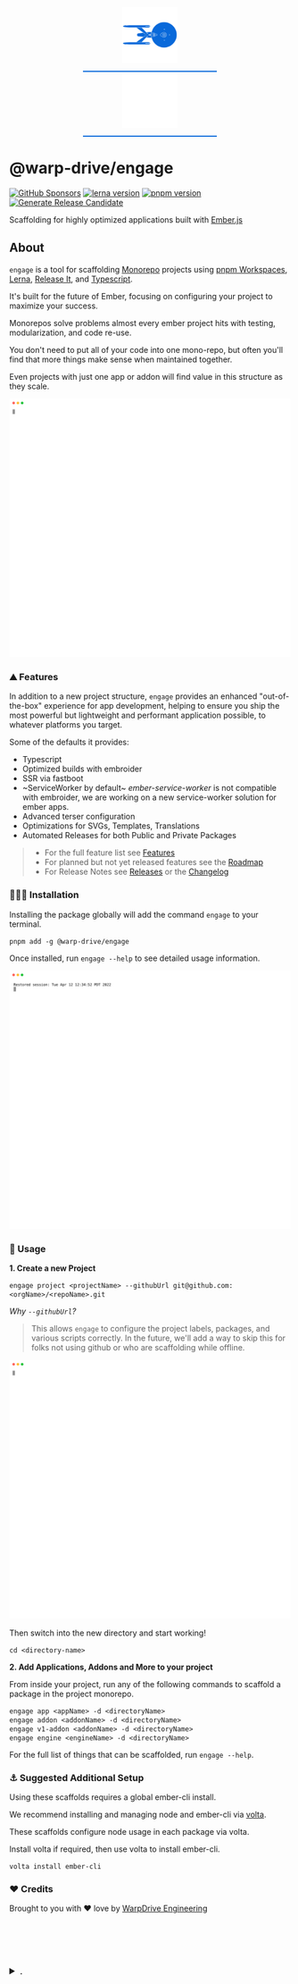 <p align="center">
  <img
    class="project-logo"
    src="./NCC-1701-a-blue.svg#gh-light-mode-only"
    alt="WarpDrive Engineering"
    width="120px"
    title="WarpDrive Engineering" />
  <img
    class="project-logo"
    src="./NCC-1701-a.svg#gh-dark-mode-only"
    alt="WarpDrive Engineering"
    width="120px"
    title="WarpDrive Engineering" />
</p>

# @warp-drive/engage

[![GitHub Sponsors](https://img.shields.io/github/sponsors/runspired)](https://github.com/sponsors/runspired)
[![lerna version](https://img.shields.io/github/package-json/dependency-version/warp-drive-engineering/engage/dev/lerna)](https://lerna.js.org/)
[![pnpm version](https://img.shields.io/github/package-json/packageManager/warp-drive-engineering/engage)](https://pnpm.io/)
[![Generate Release Candidate](https://github.com/warp-drive-engineering/engage/actions/workflows/release.yml/badge.svg?event=workflow_dispatch)](https://github.com/warp-drive-engineering/engage/actions/workflows/release.yml)

Scaffolding for highly optimized applications built with [Ember.js](https://emberjs.com/)

## About

`engage` is a tool for scaffolding [Monorepo](https://en.wikipedia.org/wiki/Monorepo) projects using [pnpm Workspaces](https://pnpm.io/workspaces), [Lerna](https://github.com/lerna/lerna), [Release It](https://github.com/release-it/release-it), and [Typescript](https://www.typescriptlang.org/).

It's built for the future of Ember, focusing on configuring your project to maximize your success.

Monorepos solve problems almost every ember project hits with testing, modularization, and code re-use.

You don't need to put all of your code into one mono-repo, but often you'll find that more things make sense when maintained together.

Even projects with just one app or addon will find value
in this structure as they scale.

<kbd>![example cli usage](./demos/app-demo.svg)</kbd>

### ⛰ Features

In addition to a new project structure, `engage` provides an enhanced "out-of-the-box" experience for app development, helping to ensure you ship the most powerful but lightweight and performant application possible, to whatever platforms you target.

Some of the defaults it provides:

- Typescript
- Optimized builds with embroider
- SSR via fastboot
- ~ServiceWorker by default~ *ember-service-worker* is not compatible with embroider, we are working on a new service-worker solution for ember apps.
- Advanced terser configuration
- Optimizations for SVGs, Templates, Translations
- Automated Releases for both Public and Private Packages

> - For the full feature list see [Features](./FEATURES.md)
> - For planned but not yet released features see the [Roadmap](./ROADMAP.md)
> - For Release Notes see [Releases](https://github.com/warp-drive-engineering/engage/releases) or the [Changelog](./CHANGELOG.md)

### 👷🏽‍♀️ Installation

Installing the package globally will add the command `engage` to your terminal.

```
pnpm add -g @warp-drive/engage
```

Once installed, run `engage --help` to see detailed usage information.

<kbd>![example help usage](./demos/help-demo.svg)</kbd>

### 🚀 Usage

**1. Create a new Project**

```cli
engage project <projectName> --githubUrl git@github.com:<orgName>/<repoName>.git
```

_Why `--githubUrl`?_
> This allows `engage` to configure
>  the project labels, packages, and various scripts correctly. In the future, we'll add a way
>  to skip this for folks not using github or who are scaffolding while offline.

<kbd>![example project usage](./demos/project-demo.svg)</kbd>

Then switch into the new directory and start working!

```
cd <directory-name>
```

**2. Add Applications, Addons and More to your project**

From inside your project, run any of the following commands to scaffold a package in the project monorepo.

```cli
engage app <appName> -d <directoryName>
engage addon <addonName> -d <directoryName>
engage v1-addon <addonName> -d <directoryName>
engage engine <engineName> -d <directoryName>
```

For the full list of things that can be scaffolded, run `engage --help`.

### ⚓️ Suggested Additional Setup

Using these scaffolds requires a global ember-cli install.

We recommend installing and managing node and ember-cli via [volta](https://volta.sh/).

These scaffolds configure node usage in each package via volta.

Install volta if required, then use volta to install ember-cli.

```cli
volta install ember-cli
```

### ♥️ Credits

Brought to you with ♥️ love by [WarpDrive Engineering](https://github.com/warp-drive-engineering)


<br><br><br><br>
 <details>
   <summary>.</summary>

  <style type="text/css">
    img.project-logo {
       padding: 0 5em 1em 5em;
       width: 100px;
       border-bottom: 2px solid #0969da;
       margin: 0 auto;
       display: block;
     }
    details > summary {
      font-size: 1.1rem;
      line-height: 1rem;
      margin-bottom: 1rem;
    }
    details {
      font-size: 1rem;
    }
    details > summary strong {
      display: inline-block;
      padding: .2rem 0;
      color: #000;
      border-bottom: 3px solid #0969da;
    }

    details > details {
      margin-left: 2rem;
    }
    details > details > summary {
      font-size: 1rem;
      line-height: 1rem;
      margin-bottom: 1rem;
    }
    details > details > summary strong {
      display: inline-block;
      padding: .2rem 0;
      color: #555;
      border-bottom: 2px solid #555;
    }
    details > details {
      font-size: .85rem;
    }

    @media (prefers-color-scheme: dark) {
      details > summary strong {
        color: #fff;
      }
    }
    @media (prefers-color-scheme: dark) {
      details > details > summary strong {
        color: #afaba0;
      border-bottom: 2px solid #afaba0;
      }
    }
  </style>
</details>
